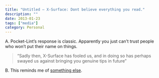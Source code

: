 ```yaml
---
title: "Untitled — X-Surface: Dont believe everything you read."
description: ""
date: 2013-01-23
tags: ["media"]
category: Personal
---
```



A. Pocket-Lint’s response is classic. Apparently you just can’t trust people who won’t put their name on things.

<blockquote>“Sadly then, X-Surface has fooled us, and in doing so has perhaps swayed us against bringing you genuine tips in future”</blockquote>

B. This reminds me of <a href="https://web.archive.org/web/20131211065132/http://mattscott5000.com/mosr/index.htm">something else</a>.
